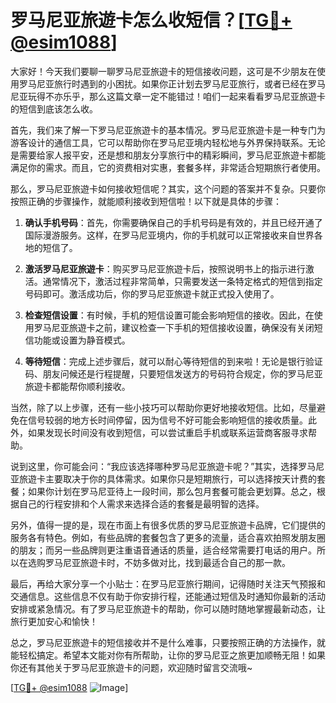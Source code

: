# 罗马尼亚旅遊卡怎么收短信？[[TG💪+ @esim1088](https://t.me/s/esim1088)]

大家好！今天我们要聊一聊罗马尼亚旅遊卡的短信接收问题，这可是不少朋友在使用罗马尼亚旅行时遇到的小困扰。如果你正计划去罗马尼亚旅行，或者已经在罗马尼亚玩得不亦乐乎，那么这篇文章一定不能错过！咱们一起来看看罗马尼亚旅遊卡的短信到底该怎么收。

首先，我们来了解一下罗马尼亚旅遊卡的基本情况。罗马尼亚旅遊卡是一种专门为游客设计的通信工具，它可以帮助你在罗马尼亚境内轻松地与外界保持联系。无论是需要给家人报平安，还是想和朋友分享旅行中的精彩瞬间，罗马尼亚旅遊卡都能满足你的需求。而且，它的资费相对实惠，套餐多样，非常适合短期旅行者使用。

那么，罗马尼亚旅遊卡如何接收短信呢？其实，这个问题的答案并不复杂。只要你按照正确的步骤操作，就能顺利接收到短信啦！以下就是具体的步骤：

1. **确认手机号码**：首先，你需要确保自己的手机号码是有效的，并且已经开通了国际漫游服务。这样，在罗马尼亚境内，你的手机就可以正常接收来自世界各地的短信了。

2. **激活罗马尼亚旅遊卡**：购买罗马尼亚旅遊卡后，按照说明书上的指示进行激活。通常情况下，激活过程非常简单，只需要发送一条特定格式的短信到指定号码即可。激活成功后，你的罗马尼亚旅遊卡就正式投入使用了。

3. **检查短信设置**：有时候，手机的短信设置可能会影响短信的接收。因此，在使用罗马尼亚旅遊卡之前，建议检查一下手机的短信接收设置，确保没有关闭短信功能或设置为静音模式。

4. **等待短信**：完成上述步骤后，就可以耐心等待短信的到来啦！无论是银行验证码、朋友问候还是行程提醒，只要短信发送方的号码符合规定，你的罗马尼亚旅遊卡都能帮你顺利接收。

当然，除了以上步骤，还有一些小技巧可以帮助你更好地接收短信。比如，尽量避免在信号较弱的地方长时间停留，因为信号不好可能会影响短信的接收质量。此外，如果发现长时间没有收到短信，可以尝试重启手机或联系运营商客服寻求帮助。

说到这里，你可能会问：“我应该选择哪种罗马尼亚旅遊卡呢？”其实，选择罗马尼亚旅遊卡主要取决于你的具体需求。如果你只是短期旅行，可以选择按天计费的套餐；如果你计划在罗马尼亚待上一段时间，那么包月套餐可能会更划算。总之，根据自己的行程安排和个人需求来选择合适的套餐是最明智的选择。

另外，值得一提的是，现在市面上有很多优质的罗马尼亚旅遊卡品牌，它们提供的服务各有特色。例如，有些品牌的套餐包含了更多的流量，适合喜欢拍照发朋友圈的朋友；而另一些品牌则更注重语音通话的质量，适合经常需要打电话的用户。所以在选购罗马尼亚旅遊卡时，不妨多做对比，找到最适合自己的那一款。

最后，再给大家分享一个小贴士：在罗马尼亚旅行期间，记得随时关注天气预报和交通信息。这些信息不仅有助于你安排行程，还能通过短信及时通知你最新的活动安排或紧急情况。有了罗马尼亚旅遊卡的帮助，你可以随时随地掌握最新动态，让旅行更加安心和愉快！

总之，罗马尼亚旅遊卡的短信接收并不是什么难事，只要按照正确的方法操作，就能轻松搞定。希望本文能对你有所帮助，让你的罗马尼亚之旅更加顺畅无阻！如果你还有其他关于罗马尼亚旅遊卡的问题，欢迎随时留言交流哦~

[[TG💪+ @esim1088](https://t.me/s/esim1088) ![Image](https://i.postimg.cc/4NQfJmqS/Snipaste-2025-05-13-00-14-12.png)]